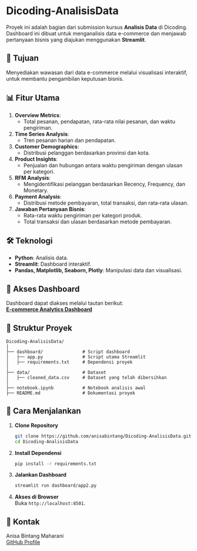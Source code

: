 # Dicoding-AnalisisData

Proyek ini adalah bagian dari submission kursus **Analisis Data** di Dicoding. Dashboard ini dibuat untuk menganalisis data e-commerce dan menjawab pertanyaan bisnis yang diajukan menggunakan **Streamlit**.

## 🎯 **Tujuan**
Menyediakan wawasan dari data e-commerce melalui visualisasi interaktif, untuk membantu pengambilan keputusan bisnis.

## 📊 **Fitur Utama**
1. **Overview Metrics**: 
   - Total pesanan, pendapatan, rata-rata nilai pesanan, dan waktu pengiriman.
2. **Time Series Analysis**: 
   - Tren pesanan harian dan pendapatan.
3. **Customer Demographics**: 
   - Distribusi pelanggan berdasarkan provinsi dan kota.
4. **Product Insights**: 
   - Penjualan dan hubungan antara waktu pengiriman dengan ulasan per kategori.
5. **RFM Analysis**: 
   - Mengidentifikasi pelanggan berdasarkan Recency, Frequency, dan Monetary.
6. **Payment Analysis**:
   - Distribusi metode pembayaran, total transaksi, dan rata-rata ulasan.
7. **Jawaban Pertanyaan Bisnis**:
   - Rata-rata waktu pengiriman per kategori produk.
   - Total transaksi dan ulasan berdasarkan metode pembayaran.

## 🛠️ **Teknologi**
- **Python**: Analisis data.
- **Streamlit**: Dashboard interaktif.
- **Pandas, Matplotlib, Seaborn, Plotly**: Manipulasi data dan visualisasi.

## 🔗 **Akses Dashboard**
Dashboard dapat diakses melalui tautan berikut:  
[**E-commerce Analytics Dashboard**](https://anisabintang-dicoding-submission-andat.streamlit.app/)

## 📂 **Struktur Proyek**
```
Dicoding-AnalisisData/
│
├── dashboard/               # Script dashboard
│   ├── app.py               # Script utama Streamlit
│   ├── requirements.txt     # Dependensi proyek
│
├── data/                    # Dataset
│   ├── cleaned_data.csv     # Dataset yang telah dibersihkan
│
├── notebook.ipynb           # Notebook analisis awal
├── README.md                # Dokumentasi proyek
```

## 📝 **Cara Menjalankan**
1. **Clone Repository**
   ```bash
   git clone https://github.com/anisabintang/Dicoding-AnalisisData.git
   cd Dicoding-AnalisisData
   ```

2. **Install Dependensi**
   ```bash
   pip install -r requirements.txt
   ```

3. **Jalankan Dashboard**
   ```bash
   streamlit run dashboard/app2.py
   ```

4. **Akses di Browser**  
   Buka `http://localhost:8501`.

## 📧 **Kontak**
Anisa Bintang Maharani  
[GitHub Profile](https://github.com/anisabintang)

